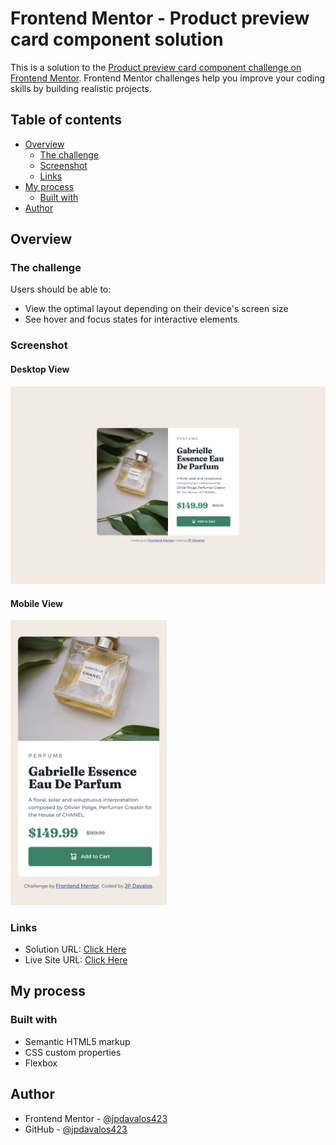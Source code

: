 # Frontend Mentor - Product preview card component solution

This is a solution to the [Product preview card component challenge on Frontend Mentor](https://www.frontendmentor.io/challenges/product-preview-card-component-GO7UmttRfa). Frontend Mentor challenges help you improve your coding skills by building realistic projects.

## Table of contents

- [Overview](#overview)
  - [The challenge](#the-challenge)
  - [Screenshot](#screenshot)
  - [Links](#links)
- [My process](#my-process)
  - [Built with](#built-with)
- [Author](#author)

## Overview

### The challenge

Users should be able to:

- View the optimal layout depending on their device's screen size
- See hover and focus states for interactive elements

### Screenshot

#### Desktop View

<img src="./screenshots/jpdavalos423.github.io_product-preview-card_desktop.png" width="750px"/>

#### Mobile View

<img src="./screenshots/jpdavalos423.github.io_product-preview-card_mobile.png" width="250px"/>

### Links

- Solution URL: [Click Here](https://www.frontendmentor.io/solutions/product-preview-page-with-html-and-css-J63WzBfjhY)
- Live Site URL: [Click Here](https://jpdavalos423.github.io/product-preview-card/)

## My process

### Built with

- Semantic HTML5 markup
- CSS custom properties
- Flexbox

## Author

- Frontend Mentor - [@jpdavalos423](https://www.frontendmentor.io/profile/jpdavalos423)
- GitHub - [@jpdavalos423](https://github.com/jpdavalos423)
